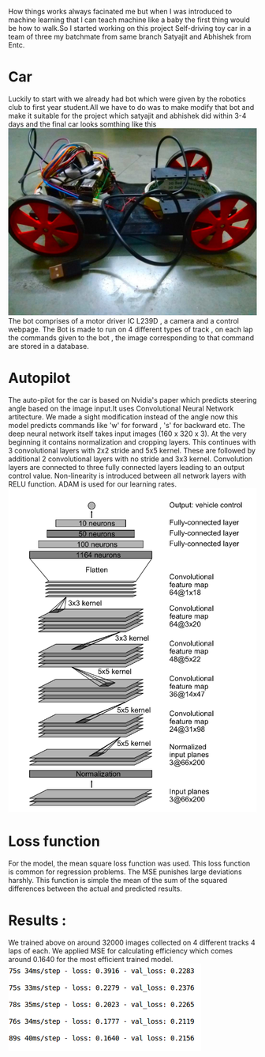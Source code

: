 How things works always facinated me but when I was introduced to machine learning that I can teach machine like a baby the first thing would 
be how to walk.So I started working on this project Self-driving toy car in a team of three my batchmate from same branch Satyajit and Abhishek from Entc.
# Car
Luckily to start with we already had bot which were given by the robotics club to first year student.All we have to do was to make modify that 
bot and make it suitable for the project which satyajit and abhishek did within 3-4 days and the final car looks somthing like this
![](/images/bot.png)
The bot comprises of a motor driver IC L239D , a camera and a control webpage. The Bot is made to run on 4 different types of track , on
each lap the commands given to the bot , the image corresponding to that command are stored in a database.

# Autopilot 
The auto-pilot for the car is based on Nvidia's paper which predicts steering angle based on the image input.It uses Convolutional Neural Network artitecture.
We made a sight modification instead of the angle now this model predicts commands like 'w' for forward , 's' for backward etc.
The deep neural network itself takes input images (160 x 320 x 3). At the very beginning it contains normalization and cropping layers. This continues with 3
convolutional layers with 2x2 stride and 5x5 kernel. These are followed by additional 2 convolutional layers with no stride and 3x3 kernel. Convolution
layers are connected to three fully connected layers leading to an output control value. Non-linearity is introduced between all network layers with RELU
function. ADAM is used for our learning rates.
![](/images/neural.png)
# Loss function
For the model, the mean square loss function was used. This loss function is common for
regression problems. The MSE punishes large deviations harshly. This function is simple the mean
of the sum of the squared differences between the actual and predicted results.
# Results :
We trained above on around 32000 images collected on 4 different tracks 4 laps of each. We
applied MSE for calculating efficiency which comes around 0.1640 for the most efficient trained
model.
![](/images/2018-03-01-003307_1366x768_scrot.png)
